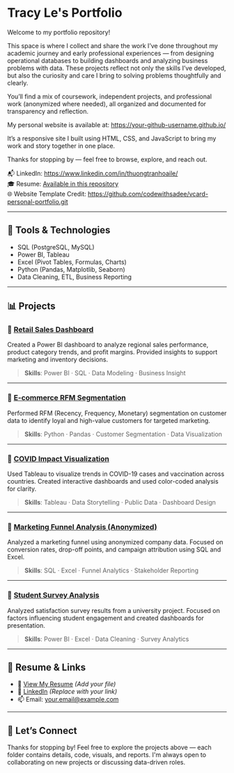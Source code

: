 # Tracy Le's Portfolio

Welcome to my portfolio repository!

This space is where I collect and share the work I’ve done throughout my academic journey and early professional experiences — from designing operational databases to building dashboards and analyzing business problems with data. These projects reflect not only the skills I’ve developed, but also the curiosity and care I bring to solving problems thoughtfully and clearly.

You’ll find a mix of coursework, independent projects, and professional work (anonymized where needed), all organized and documented for transparency and reflection.

My personal website is available at: https://your-github-username.github.io/

It’s a responsive site I built using HTML, CSS, and JavaScript to bring my work and story together in one place.

Thanks for stopping by — feel free to browse, explore, and reach out.

📬 LinkedIn: https://www.linkedin.com/in/thuongtranhoaile/  
🎓 Resume: [Available in this repository](./Thuong_Le_Resume.pdf)  
🌐 Website Template Credit: https://github.com/codewithsadee/vcard-personal-portfolio.git

---

## 🧰 Tools & Technologies

- SQL (PostgreSQL, MySQL)
- Power BI, Tableau
- Excel (Pivot Tables, Formulas, Charts)
- Python (Pandas, Matplotlib, Seaborn)
- Data Cleaning, ETL, Business Reporting

---

## 📊 Projects

### 📌 [Retail Sales Dashboard](./retail-sales-analysis)
Created a Power BI dashboard to analyze regional sales performance, product category trends, and profit margins. Provided insights to support marketing and inventory decisions.

> **Skills**: Power BI · SQL · Data Modeling · Business Insight

---

### 📌 [E-commerce RFM Segmentation](./e-commerce-rfm)
Performed RFM (Recency, Frequency, Monetary) segmentation on customer data to identify loyal and high-value customers for targeted marketing.

> **Skills**: Python · Pandas · Customer Segmentation · Data Visualization

---

### 📌 [COVID Impact Visualization](./covid-impact)
Used Tableau to visualize trends in COVID-19 cases and vaccination across countries. Created interactive dashboards and used color-coded analysis for clarity.

> **Skills**: Tableau · Data Storytelling · Public Data · Dashboard Design

---

### 📌 [Marketing Funnel Analysis (Anonymized)](./marketing-funnel)
Analyzed a marketing funnel using anonymized company data. Focused on conversion rates, drop-off points, and campaign attribution using SQL and Excel.

> **Skills**: SQL · Excel · Funnel Analytics · Stakeholder Reporting

---

### 📌 [Student Survey Analysis](./student-survey-analysis)
Analyzed satisfaction survey results from a university project. Focused on factors influencing student engagement and created dashboards for presentation.

> **Skills**: Power BI · Excel · Data Cleaning · Survey Analytics

---

## 📎 Resume & Links

- 📄 [View My Resume](./Resume_TracyLe.pdf) *(Add your file)*
- 🔗 [LinkedIn](https://www.linkedin.com/in/your-profile) *(Replace with your link)*
- 📫 Email: your.email@example.com

---

## 🙌 Let’s Connect

Thanks for stopping by! Feel free to explore the projects above — each folder contains details, code, visuals, and reports. I'm always open to collaborating on new projects or discussing data-driven roles.
